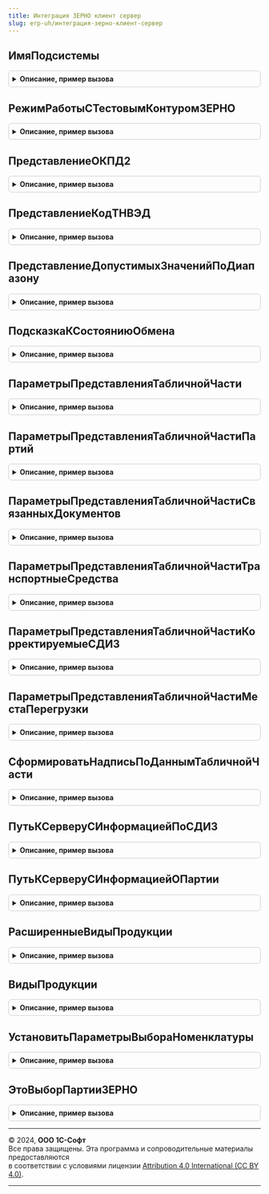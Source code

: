 ```yaml
---
title: Интеграция ЗЕРНО клиент сервер
slug: erp-uh/интеграция-зерно-клиент-сервер
---
```



## ИмяПодсистемы
<details style="margin: 1em 0; padding: 0.5em; border: 1px solid #ccc; border-radius: 6px;">

<summary style="font-weight: bold; cursor: pointer;">Описание, пример вызова</summary>

```bsl

Функция ИмяПодсистемы() Экспорт
```

Пример вызова
```bsl
Результат = ИнтеграцияЗЕРНОКлиентСервер.ИмяПодсистемы() 
```
</details>

## РежимРаботыСТестовымКонтуромЗЕРНО
<details style="margin: 1em 0; padding: 0.5em; border: 1px solid #ccc; border-radius: 6px;">

<summary style="font-weight: bold; cursor: pointer;">Описание, пример вызова</summary>

```bsl

// Определяет включение режима использования тестового контура ЗЕРНО.
//
// Возвращаемое значение:
//  Булево - Истина, если включен режим работы с тестовым контуром.
//
Функция РежимРаботыСТестовымКонтуромЗЕРНО() Экспорт
```

Пример вызова
```bsl
Результат = ИнтеграцияЗЕРНОКлиентСервер.РежимРаботыСТестовымКонтуромЗЕРНО() 
```
</details>

## ПредставлениеОКПД2
<details style="margin: 1em 0; padding: 0.5em; border: 1px solid #ccc; border-radius: 6px;">

<summary style="font-weight: bold; cursor: pointer;">Описание, пример вызова</summary>

```bsl

Функция ПредставлениеОКПД2(Наименование, Идентификатор) Экспорт
```

Пример вызова
```bsl
Результат = ИнтеграцияЗЕРНОКлиентСервер.ПредставлениеОКПД2(Наименование, Идентификатор) 
```
</details>

## ПредставлениеКодТНВЭД
<details style="margin: 1em 0; padding: 0.5em; border: 1px solid #ccc; border-radius: 6px;">

<summary style="font-weight: bold; cursor: pointer;">Описание, пример вызова</summary>

```bsl

Функция ПредставлениеКодТНВЭД(Наименование, Код) Экспорт
```

Пример вызова
```bsl
Результат = ИнтеграцияЗЕРНОКлиентСервер.ПредставлениеКодТНВЭД(Наименование, Код) 
```
</details>

## ПредставлениеДопустимыхЗначенийПоДиапазону
<details style="margin: 1em 0; padding: 0.5em; border: 1px solid #ccc; border-radius: 6px;">

<summary style="font-weight: bold; cursor: pointer;">Описание, пример вызова</summary>

```bsl

Функция ПредставлениеДопустимыхЗначенийПоДиапазону(ДиапазонДопустимыхЗначений) Экспорт
```

Пример вызова
```bsl
Результат = ИнтеграцияЗЕРНОКлиентСервер.ПредставлениеДопустимыхЗначенийПоДиапазону(ДиапазонДопустимыхЗначений) 
```
</details>

## ПодсказкаКСостояниюОбмена
<details style="margin: 1em 0; padding: 0.5em; border: 1px solid #ccc; border-radius: 6px;">

<summary style="font-weight: bold; cursor: pointer;">Описание, пример вызова</summary>

```bsl

Функция ПодсказкаКСостояниюОбмена(ИдентификаторПроблемы, ИмяЗапроса,Элемент = Неопределено) Экспорт
```

Пример вызова
```bsl
Результат = ИнтеграцияЗЕРНОКлиентСервер.ПодсказкаКСостояниюОбмена(ИдентификаторПроблемы, ИмяЗапроса, Элемент);
```
</details>

## ПараметрыПредставленияТабличнойЧасти
<details style="margin: 1em 0; padding: 0.5em; border: 1px solid #ccc; border-radius: 6px;">

<summary style="font-weight: bold; cursor: pointer;">Описание, пример вызова</summary>

```bsl

// Возвращает настройки для формирования надписи-представления табличной части
//
// Параметры:
//  ПоляПодстановки - Строка - имена колонок коллекции, которые будут использоваться в представлении
//
// Возвращаемое значение:
//  Структура - с параметрами:
//   * Поля  - Строка - имена колонок табличной части, которые будут использоваться в представлении,
//      в порядке подстановки в шаблон (разделитель - ",");
//   * Пустая      - Строка - надпись по умолчанию для пустой коллекции (по умолчанию "не заполнено");
//   * НеЗаполнено - Строка - надпись по умолчанию для пустого значения элемента (по умолчанию "не заполнено");
//   * Шаблон      - Строка, Массив Из Строка - шаблон вывода строки коллекции (по умолчанию "%1"),
//      если передан массив то объединяться будут только части с непустыми параметрами;
//   * Количество  - Число  - количество строк выводимых в представлении (по умолчанию 1);
//   * Разделитель - Строка - строка, которой будут разделяться выводимые элементы табличной части (по умолчанию ",");
//   * Уникальные  - Булево - вывод уникальных представлений строк (по умолчанию Ложь);
//   * Пустые      - Булево - вывод представлений строк из пустых элементов (по умолчанию Истина).
//
Функция ПараметрыПредставленияТабличнойЧасти(ПоляПодстановки) Экспорт
```

Пример вызова
```bsl
Результат = ИнтеграцияЗЕРНОКлиентСервер.ПараметрыПредставленияТабличнойЧасти(ПоляПодстановки) 
```
</details>

## ПараметрыПредставленияТабличнойЧастиПартий
<details style="margin: 1em 0; padding: 0.5em; border: 1px solid #ccc; border-radius: 6px;">

<summary style="font-weight: bold; cursor: pointer;">Описание, пример вызова</summary>

```bsl

// Возвращает настройки для формирования надписи-представления ТЧ идентификаторов партий
//   (стандартное поле, уникальные записи)
//
// Возвращаемое значение:
//  См. ПараметрыПредставленияТабличнойЧасти.
//
Функция ПараметрыПредставленияТабличнойЧастиПартий() Экспорт
```

Пример вызова
```bsl
Результат = ИнтеграцияЗЕРНОКлиентСервер.ПараметрыПредставленияТабличнойЧастиПартий() 
```
</details>

## ПараметрыПредставленияТабличнойЧастиСвязанныхДокументов
<details style="margin: 1em 0; padding: 0.5em; border: 1px solid #ccc; border-radius: 6px;">

<summary style="font-weight: bold; cursor: pointer;">Описание, пример вызова</summary>

```bsl

// Возвращает настройки для формирования надписи-представления ТЧ связанные документы
//   (стандартные поля, переопределенные шаблон, представление пустой ТЧ)
//
// Возвращаемое значение:
//  См. ПараметрыПредставленияТабличнойЧасти.
//
Функция ПараметрыПредставленияТабличнойЧастиСвязанныхДокументов() Экспорт
```

Пример вызова
```bsl
Результат = ИнтеграцияЗЕРНОКлиентСервер.ПараметрыПредставленияТабличнойЧастиСвязанныхДокументов() 
```
</details>

## ПараметрыПредставленияТабличнойЧастиТранспортныеСредства
<details style="margin: 1em 0; padding: 0.5em; border: 1px solid #ccc; border-radius: 6px;">

<summary style="font-weight: bold; cursor: pointer;">Описание, пример вызова</summary>

```bsl

// Возвращает настройки для формирования надписи-представления ТЧ транспортные средства
//   (стандартные поля, переопределенные шаблон, представление пустой ТЧ)
//
// Возвращаемое значение:
//  См. ПараметрыПредставленияТабличнойЧасти.
Функция ПараметрыПредставленияТабличнойЧастиТранспортныеСредства() Экспорт
```

Пример вызова
```bsl
Результат = ИнтеграцияЗЕРНОКлиентСервер.ПараметрыПредставленияТабличнойЧастиТранспортныеСредства() 
```
</details>

## ПараметрыПредставленияТабличнойЧастиКорректируемыеСДИЗ
<details style="margin: 1em 0; padding: 0.5em; border: 1px solid #ccc; border-radius: 6px;">

<summary style="font-weight: bold; cursor: pointer;">Описание, пример вызова</summary>

```bsl

// Возвращает настройки для формирования надписи-представления ТЧ транспортные средства
//   (стандартные поля, переопределенные шаблон, представление пустой ТЧ)
//
// Возвращаемое значение:
//  См. ПараметрыПредставленияТабличнойЧасти.
Функция ПараметрыПредставленияТабличнойЧастиКорректируемыеСДИЗ() Экспорт
```

Пример вызова
```bsl
Результат = ИнтеграцияЗЕРНОКлиентСервер.ПараметрыПредставленияТабличнойЧастиКорректируемыеСДИЗ() 
```
</details>

## ПараметрыПредставленияТабличнойЧастиМестаПерегрузки
<details style="margin: 1em 0; padding: 0.5em; border: 1px solid #ccc; border-radius: 6px;">

<summary style="font-weight: bold; cursor: pointer;">Описание, пример вызова</summary>

```bsl

// Возвращает настройки для формирования надписи-представления ТЧ места перегрузки
//   (стандартные поля, переопределенные шаблон, представление пустой ТЧ)
//   Параметры:
// 	ИмяПоляПредставления - Неопределено, Строка - Имя основного поля представления
// Возвращаемое значение:
//  См. ПараметрыПредставленияТабличнойЧасти.
//
Функция ПараметрыПредставленияТабличнойЧастиМестаПерегрузки(ИмяПоляПредставления = Неопределено) Экспорт
```

Пример вызова
```bsl
Результат = ИнтеграцияЗЕРНОКлиентСервер.ПараметрыПредставленияТабличнойЧастиМестаПерегрузки(ИмяПоляПредставления);
```
</details>

## СформироватьНадписьПоДаннымТабличнойЧасти
<details style="margin: 1em 0; padding: 0.5em; border: 1px solid #ccc; border-radius: 6px;">

<summary style="font-weight: bold; cursor: pointer;">Описание, пример вызова</summary>

```bsl

// Формирует надпись (представление) гиперссылки для перехода в данные таб. части
//
// Параметры:
//  Данные - ДанныеФормыКоллекция, ТаблицаЗначений, Массив из СтрокаТаблицыЗначений - данные информацию о которых необходимо вывести;
//  ПараметрыНадписи - Структура, Строка -См. ПараметрыНадписиПредставленияТабличнойЧасти()(строка вызывает конструктор структуры)
//
// Возвращаемое значение:
//  Строка - пользовательское представление табличной части
Функция СформироватьНадписьПоДаннымТабличнойЧасти(Данные, ПараметрыНадписи) Экспорт
```

Пример вызова
```bsl
Результат = ИнтеграцияЗЕРНОКлиентСервер.СформироватьНадписьПоДаннымТабличнойЧасти(Данные, ПараметрыНадписи) 
```
</details>

## ПутьКСерверуСИнформациейПоСДИЗ
<details style="margin: 1em 0; padding: 0.5em; border: 1px solid #ccc; border-radius: 6px;">

<summary style="font-weight: bold; cursor: pointer;">Описание, пример вызова</summary>

```bsl

Функция ПутьКСерверуСИнформациейПоСДИЗ(ИдентификаторФГИС, ВидПродукции) Экспорт
```

Пример вызова
```bsl
Результат = ИнтеграцияЗЕРНОКлиентСервер.ПутьКСерверуСИнформациейПоСДИЗ(ИдентификаторФГИС, ВидПродукции) 
```
</details>

## ПутьКСерверуСИнформациейОПартии
<details style="margin: 1em 0; padding: 0.5em; border: 1px solid #ccc; border-radius: 6px;">

<summary style="font-weight: bold; cursor: pointer;">Описание, пример вызова</summary>

```bsl

Функция ПутьКСерверуСИнформациейОПартии(ИдентификаторФГИС, ВидПродукции) Экспорт
```

Пример вызова
```bsl
Результат = ИнтеграцияЗЕРНОКлиентСервер.ПутьКСерверуСИнформациейОПартии(ИдентификаторФГИС, ВидПродукции) 
```
</details>

## РасширенныеВидыПродукции
<details style="margin: 1em 0; padding: 0.5em; border: 1px solid #ccc; border-radius: 6px;">

<summary style="font-weight: bold; cursor: pointer;">Описание, пример вызова</summary>

```bsl

// Расширенные виды продукции:
//   Возвращает исходные и "двойные" (с ВетИС) виды продукции, допустимые для номенклатуры
//   при известном виде продукции объекта ФГИС "Зерно"
// Параметры:
//  ВидыПродукции - ПеречислениеСсылка.ВидыПродукцииИС, Массив Из ПеречислениеСсылка.ВидыПродукцииИС - исходные виды продукции
//
// Возвращаемое значение:
//  Массив Из ПеречислениеСсылка.ВидыПродукцииИС - расширенные виды продукции
Функция РасширенныеВидыПродукции(Знач ВидыПродукции) Экспорт
```

Пример вызова
```bsl
Результат = ИнтеграцияЗЕРНОКлиентСервер.РасширенныеВидыПродукции(ВидыПродукции) 
```
</details>

## ВидыПродукции
<details style="margin: 1em 0; padding: 0.5em; border: 1px solid #ccc; border-radius: 6px;">

<summary style="font-weight: bold; cursor: pointer;">Описание, пример вызова</summary>

```bsl

// Виды продукции ФГИС "Зерно" по расширенным видам продукции:
//   Возвращает исходные виды продукции для "двойных" (с ВетИС) из номенклатуры
//   для заполнения реквизитов объекта
// Параметры:
//  ВидыПродукции - ПеречислениеСсылка.ВидыПродукцииИС, Массив Из ПеречислениеСсылка.ВидыПродукцииИС - расширенные виды продукции
//
// Возвращаемое значение:
//  Массив Из ПеречислениеСсылка.ВидыПродукцииИС - базовые виды продукции
Функция ВидыПродукции(ВидыПродукции) Экспорт
```

Пример вызова
```bsl
Результат = ИнтеграцияЗЕРНОКлиентСервер.ВидыПродукции(ВидыПродукции) 
```
</details>

## УстановитьПараметрыВыбораНоменклатуры
<details style="margin: 1em 0; padding: 0.5em; border: 1px solid #ccc; border-radius: 6px;">

<summary style="font-weight: bold; cursor: pointer;">Описание, пример вызова</summary>

```bsl

// Устанавливает параметры выбора номенклатуры.
//
// Параметры:
//  Форма - ФормаКлиентскогоПриложения - форма, в которой нужно установить параметры выбора
//  ВидыПродукции - ПеречислениеСсылка.ВидыПродукцииИС, Массив Из ПеречислениеСсылка.ВидыПродукцииИС - Вид продукции.
//  ИмяПоляВвода - Строка - имя поля ввода номенклатуры.
Процедура УстановитьПараметрыВыбораНоменклатуры(Форма, ВидыПродукции, ИмяПоляВвода = "ТоварыНоменклатура") Экспорт
```

Пример вызова
```bsl
ИнтеграцияЗЕРНОКлиентСервер.УстановитьПараметрыВыбораНоменклатуры(Форма, ВидыПродукции, ИмяПоляВвода);
```
</details>

## ЭтоВыборПартииЗЕРНО
<details style="margin: 1em 0; padding: 0.5em; border: 1px solid #ccc; border-radius: 6px;">

<summary style="font-weight: bold; cursor: pointer;">Описание, пример вызова</summary>

```bsl

// Это выбор партии ЗЕРНО.
//
// Параметры:
//  ВыбранноеЗначение - Произвольный
//
// Возвращаемое значение:
//  Булево - Это выбор партии ЗЕРНО
Функция ЭтоВыборПартииЗЕРНО(ВыбранноеЗначение) Экспорт
```

Пример вызова
```bsl
Результат = ИнтеграцияЗЕРНОКлиентСервер.ЭтоВыборПартииЗЕРНО(ВыбранноеЗначение) 
```
</details>

---

© 2024, **ООО 1С-Софт**  
Все права защищены. Эта программа и сопроводительные материалы предоставляются  
в соответствии с условиями лицензии [Attribution 4.0 International (CC BY 4.0)](https://creativecommons.org/licenses/by/4.0/legalcode).

---
